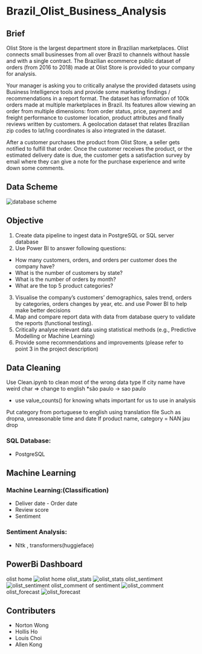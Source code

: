 # Brazil_Olist_Business_Analysis

## Brief
Olist Store is the largest department store in Brazilian marketplaces. Olist connects small businesses from all over Brazil to channels without hassle and with a single contract. The Brazilian ecommerce public dataset of orders (from 2016 to 2018) made at Olist Store is provided to your company for analysis.

Your manager is asking you to critically analyse the provided datasets using Business Intelligence tools and provide some marketing findings / recommendations in a report format. The dataset has information of 100k orders made at multiple marketplaces in Brazil. Its features allow viewing an order from multiple dimensions: from order status, price, payment and freight performance to customer location, product attributes and finally reviews written by customers. A geolocation dataset that relates Brazilian zip codes to lat/lng coordinates is also integrated in the dataset.

After a customer purchases the product from Olist Store, a seller gets notified to fulfill that order. Once the customer receives the product, or the estimated delivery date is due, the customer gets a satisfaction survey by email where they can give a note for the purchase experience and write down some comments.

## Data Scheme
![database scheme](https://user-images.githubusercontent.com/112676063/205305572-374e80cd-da25-47d9-b03a-f716d0872d45.png)

## Objective
1. Create data pipeline to ingest data in PostgreSQL or SQL server database
2. Use Power BI to answer following questions:
  * How many customers, orders, and orders per customer does the company have?
  * What is the number of customers by state?
  * What is the number of orders by month?
  * What are the top 5 product categories?
3. Visualise the company’s customers’ demographics, sales trend, orders by categories, orders changes by year, etc. and use Power BI to help make better decisions
4. Map and compare report data with data from database query to validate the reports (functional testing).
5. Critically analyse relevant data using statistical methods (e.g., Predictive Modelling or Machine Learning)
6. Provide some recommendations and improvements (please refer to point 3 in the project description)

## Data Cleaning
Use Clean.ipynb to clean most of the wrong data type
If city name have weird char => change to english
*são paulo -> sao paulo
* use value_counts() for knowing whats important for us to use in analysis

Put category from portuguese to english using translation file 
Such as dropna, unreasonable time and date
If product name, category = NAN jau drop

### SQL Database:
* PostgreSQL

## Machine Learning
 
### Machine Learning:(Classification)
* Deliver date - Order date
* Review score
* Sentiment 

### Sentiment Analysis:
* Nltk , transformers(huggieface)

## PowerBi Dashboard
olist home
![olist home](https://user-images.githubusercontent.com/112676063/205306712-ab8e4128-9b15-463e-ac1a-37abdc1e1ecf.png)
olist_stats
![olist_stats](https://user-images.githubusercontent.com/112676063/205306770-307e820a-f5ef-445a-81c5-b209232f923d.png)
olist_sentiment
![olist_sentiment](https://user-images.githubusercontent.com/112676063/205306785-dc71065d-2b11-4f32-b242-24b8accb9c82.png)
olist_comment of sentiment
![olist_comment](https://user-images.githubusercontent.com/112676063/205306800-5f65d683-af69-4639-a2d0-8aa1d488c866.png)
olist_forecast
![olist_forecast](https://user-images.githubusercontent.com/112676063/205306811-3224ce77-0ec2-45f6-b68a-2ef0e98ea0d4.png)

## Contributers
- Norton Wong
- Hollis Ho
- Louis Choi
- Allen Kong
